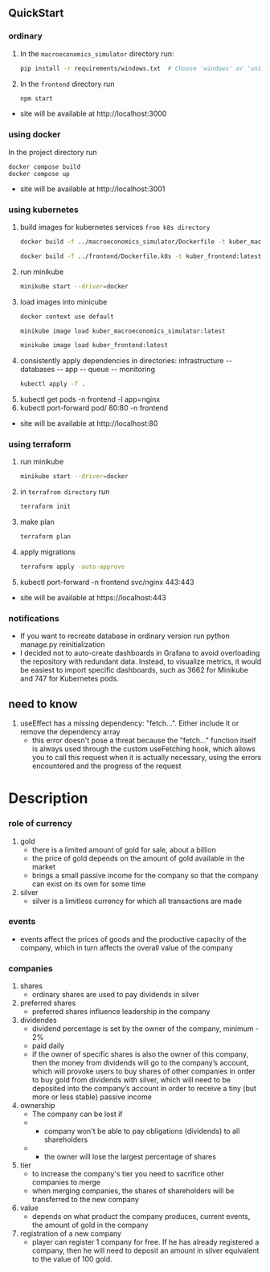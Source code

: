 
## QuickStart
### ordinary
1) In the `macroeconomics_simulator` directory run:

   ```bash
   pip install -r requirements/windows.txt  # Choose 'windows' or 'unix'
2) In the `frontend` directory run 

   ```bash
   npm start
- site will be available at http://localhost:3000

### using docker
In the project directory run

    docker compose build
    docker compose up
- site will be available at http://localhost:3001

### using kubernetes
1) build images for kubernetes services `from k8s directory`
   ```bash
   docker build -f ../macroeconomics_simulator/Dockerfile -t kuber_macroeconomics_simulator:latest ../macroeconomics_simulator
   ```
   ```bash
   docker build -f ../frontend/Dockerfile.k8s -t kuber_frontend:latest ../frontend
2) run minikube
   ```bash 
   minikube start --driver=docker
3) load images into minicube
   ```bash
   docker context use default
   ```
   ```bash
   minikube image load kuber_macroeconomics_simulator:latest
   ```
   ```bash
   minikube image load kuber_frontend:latest
4) consistently apply dependencies in directories: infrastructure -- databases
   -- app -- queue -- monitoring
   ```bash
   kubectl apply -f .
5) kubectl get pods -n frontend -l app=nginx
6) kubectl port-forward pod/<pod-name> 80:80 -n frontend
- site will be available at http://localhost:80

### using terraform
1) run minikube
   ```bash
   minikube start --driver=docker
2) in `terrafrom directory` run
   ```bash
   terraform init
3) make plan
   ```bash
   terraform plan
4) apply migrations
   ```bash
   terraform apply -auto-approve
5) kubectl port-forward -n frontend svc/nginx 443:443
- site will be available at https://localhost:443

### notifications
- If you want to recreate database in ordinary version run python manage.py reinitialization
- I decided not to auto-create dashboards in Grafana to avoid overloading the repository with redundant data. Instead, to visualize metrics, it would be easiest to import specific dashboards, such as 3662 for Minikube and 747 for Kubernetes pods.

## need to know
1) useEffect has a missing dependency: "fetch...". Either include it or remove the dependency array
   - this error doesn't pose a threat because the "fetch..." function itself is always used
     through the custom useFetching hook, which allows you to call this request when it is 
     actually necessary, using the errors encountered and the progress of the request

# Description

### role of currency
1) gold
   - there is a limited amount of gold for sale, about a billion
   - the price of gold depends on the amount of gold available in the market
   - brings a small passive income for the company so that the company can exist on its own for some time
2) silver
   - silver is a limitless currency for which all transactions are made

### events
- events affect the prices of goods and the productive capacity of the company,
which in turn affects the overall value of the company

### companies
1) shares
   - ordinary shares are used to pay dividends in silver
2) preferred shares
   - preferred shares influence leadership in the company
3) dividendes
   - dividend percentage is set by the owner of the company, minimum - 2%
   - paid daily
   - if the owner of specific shares is also the owner of this company, then the money from dividends will go to
   the company’s account, which will provoke users to buy shares of other companies in order to buy gold from
   dividends with silver, which will need to be deposited into the company’s account in order to receive
   a tiny (but more or less stable) passive income
4) ownership
   - The company can be lost if
   - - company won't be able to pay obligations (dividends) to all shareholders
   - - the owner will lose the largest percentage of shares
5) tier
   - to increase the company's tier you need to sacrifice other companies to merge
   - when merging companies, the shares of shareholders will be transferred to the new company
6) value
   - depends on what product the company produces, current events, the amount of gold in the company
7) registration of a new company
   - player can register 1 company for free. If he has already registered a company,
then he will need to deposit an amount in silver equivalent to the value of 100 gold.
